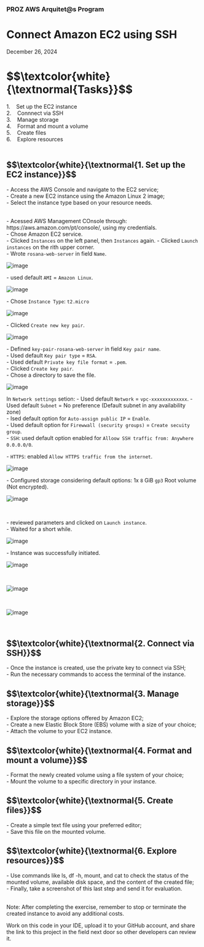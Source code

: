 <h3>PROZ AWS Arquitet@s Program</h3>
<h1>Connect Amazon EC2 using SSH</h1>
<p>December 26, 2024<br></p>




<h1 align="left"> $$\textcolor{white}{\textnormal{Tasks}}$$ </h1>
1. &nbsp;&nbsp; Set up the EC2 instance<br>
2. &nbsp;&nbsp; Connnect via SSH<br>
3. &nbsp;&nbsp; Manage storage<br>
4. &nbsp;&nbsp; Format and mount a volume<br>
5. &nbsp;&nbsp; Create files<br>
6. &nbsp;&nbsp; Explore resources<br>


<br>

<h2 align="left"> $$\textcolor{white}{\textnormal{1. Set up the EC2 instance}}$$ </h2>
- Access the AWS Console and navigate to the EC2 service;<br>
- Create a new EC2 instance using the Amazon Linux 2 image;<br>
- Select the instance type based on your resource needs.<br>

<br>
<p>- Acessed AWS Management COnsole through: https://aws.amazon.com/pt/console/, using my credentials.<br>
- Chose Amazon EC2 service.<br>
- Clicked <code>Instances</code> on the left panel, then <code>Instances</code> again.
- Clicked <code>Launch instances</code> on the rith upper corner.</code><br>
- Wrote <code>rosana-web-server</code> in field <code>Name</code>.


<br>

![image](https://github.com/user-attachments/assets/662edd08-924b-4096-9bf5-efd8ad39a70a)

<p>- used default <code>AMI</code> = <code>Amazon Linux</code>.</p>

![image](https://github.com/user-attachments/assets/b285764d-b73d-4668-a41f-18ddf867f8da)

<p>- Chose <code>Instance Type</code>: <code>t2.micro</code></p>

![image](https://github.com/user-attachments/assets/2348a130-b165-4297-89f7-9daa7afdf752)

<p>- Clicked <code>Create new key pair</code>. </p>

![image](https://github.com/user-attachments/assets/bd80dd99-93b1-4ff9-a2ac-a923d0faf984)

<p>- Defined <code>key-pair-rosana-web-server</code> in field <code>Key pair name</code>.<br>
- Used default <code>Key pair type</code> = <code>RSA</code>.<br>
- Used default <code>Private key file format</code> = <code>.pem</code>.<br>
- Clicked <code>Create key pair</code>.<br>
- Chose a directory to save the file.</p>


![image](https://github.com/user-attachments/assets/2b5cb06d-8453-4469-84ec-563202f2814d)



<p>In <code>Network settings</code> setion:
- Used default <code>Network</code> = <code>vpc-xxxxxxxxxxxxx</code>.
- Used default <code>Subnet</code> = No preference (Default subnet in any availability zone)<br>
- Ised default option for <code>Auto-assign public IP</code> = <code>Enable</code>.<br>
- Used default option for <code>Firewwall (security groups)</code> = <code>Create secuity group</code>.<br>
- <code>SSH</code>: used default option enabled for <code>Alloow SSH traffic from: Anywhere 0.0.0.0/0</code>.</p>
- <code>HTTPS</code>: enabled <code>Allow HTTPS traffic from the internet</code>.</p>

![image](https://github.com/user-attachments/assets/cd6d9f0a-aa1b-40b1-acd6-373f34568a03)

<p>- Configured storage considering default options: 1x <code>8</code> GiB <code>gp3</code> Root volume (Not encrypted).</p>

![image](https://github.com/user-attachments/assets/087bef97-0c86-4284-bdf3-030f80bb6130)

<br>

<p>- reviewed parameters and clicked on <code>Launch instance</code>.<br>
- Waited for a short while.</p>

![image](https://github.com/user-attachments/assets/752ca527-1f21-417b-9b64-993000b228dc)

<p>- Instance was successfully initiated.</p>

![image](https://github.com/user-attachments/assets/f6c6e014-125f-4820-b4ba-ccff0512ad0e)

<br>

![image](https://github.com/user-attachments/assets/a8eb97af-15e0-439a-b828-cf25f3534d2f)

<br>

![image](https://github.com/user-attachments/assets/da1ef022-76b5-40b2-92d9-4ecc92d1c9d4)

<br>



<h2 align="left"> $$\textcolor{white}{\textnormal{2. Connect via SSH}}$$ </h2>
- Once the instance is created, use the private key to connect via SSH;<br>
- Run the necessary commands to access the terminal of the instance.<br>


<h2 align="left"> $$\textcolor{white}{\textnormal{3. Manage storage}}$$ </h2>
- Explore the storage options offered by Amazon EC2;<br>
- Create a new Elastic Block Store (EBS) volume with a size of your choice;<br>
- Attach the volume to your EC2 instance.<br>

<h2 align="left"> $$\textcolor{white}{\textnormal{4. Format and mount a volume}}$$ </h2>
- Format the newly created volume using a file system of your choice;<br>
- Mount the volume to a specific directory in your instance.<br>

<h2 align="left"> $$\textcolor{white}{\textnormal{5. Create files}}$$ </h2>
- Create a simple text file using your preferred editor;<br>
- Save this file on the mounted volume.<br>

<h2 align="left"> $$\textcolor{white}{\textnormal{6. Explore resources}}$$ </h2>
- Use commands like ls, df -h, mount, and cat to check the status of the mounted volume, available disk space, and the content of the created file;<br>
- Finally, take a screenshot of this last step and send it for evaluation.<br>

<br>
<p>Note: After completing the exercise, remember to stop or terminate the created instance to avoid any additional costs.<br>

Work on this code in your IDE, upload it to your GitHub account, and share the link to this project in the field next door so other developers can review it.</p>
